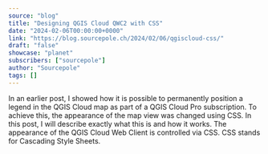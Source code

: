 ```yaml
---
source: "blog"
title: "Designing QGIS Cloud QWC2 with CSS"
date: "2024-02-06T00:00:00+0000"
link: "https://blog.sourcepole.ch/2024/02/06/qgiscloud-css/"
draft: "false"
showcase: "planet"
subscribers: ["sourcepole"]
author: "Sourcepole"
tags: []
---
```


In an earlier post, I showed how it is possible to permanently position a legend in the QGIS Cloud map as part of a QGIS Cloud Pro subscription. To achieve this, the appearance of the map view was changed using CSS. In this post, I will describe exactly what this is and how it works.
The appearance of the QGIS Cloud Web Client is controlled via CSS. CSS stands for Cascading Style Sheets.

